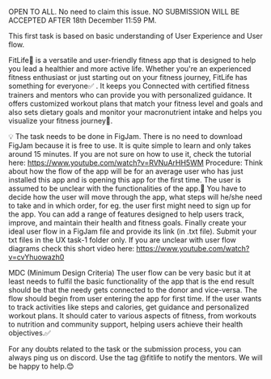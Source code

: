 OPEN TO ALL.
No need to claim this issue.
NO SUBMISSION WILL BE ACCEPTED AFTER 18th December 11:59 PM.

This first task is based on basic understanding of User Experience and User flow.

FitLife💪 is a versatile and user-friendly fitness app that is designed to help you lead a healthier and more active life. Whether you're an experienced fitness enthusiast or just starting out on your fitness journey, FitLife has something for everyone✅ . It keeps you Connected with certified fitness trainers and mentors who can provide you with personalized guidance. It offers customized workout plans that match your fitness level and goals and also sets dietary goals and monitor your macronutrient intake and helps you visualize your fitness journey🚀.

💡 The task needs to be done in FigJam. There is no need to download FigJam because it is free to use. It is quite simple to learn and only takes around 15 minutes. If you are not sure on how to use it, check the tutorial here: https://www.youtube.com/watch?v=RVNuArHH5WM
Procedure:
Think about how the flow of the app will be for an average user who has just installed this app and is opening this app for the first time. The user is assumed to be unclear with the functionalities of the app.🤔
You have to decide how the user will move through the app, what steps will he/she need to take and in which order, for eg. the user first might need to sign up for the app.
You can add a range of features designed to help users track, improve, and maintain their health and fitness goals.
Finally create your ideal user flow in a FigJam file and provide its link (in .txt file). Submit your txt files in the UX task-1 folder only.
If you are unclear with user flow diagrams check this short video here: https://www.youtube.com/watch?v=cvYhuowazh0

MDC (Minimum Design Criteria)
The user flow can be very basic but it at least needs to fulfil the basic functionality of the app that is the end result should be that the needy gets connected to the donor and vice-versa. The flow should begin from user entering the app for first time. If the user wants to track activities like steps and calories, get guidance and personalized workout plans. It should cater to various aspects of fitness, from workouts to nutrition and community support, helping users achieve their health objectives.✅

For any doubts related to the task or the submission process, you can always ping us on discord. Use the tag @fitlife to notify the mentors. We will be happy to help.😊
